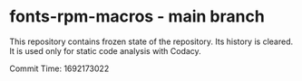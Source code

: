 # fonts-rpm-macros - main branch

This repository contains frozen state of the repository.
Its history is cleared. It is used only for static code
analysis with Codacy.

Commit Time: 1692173022
